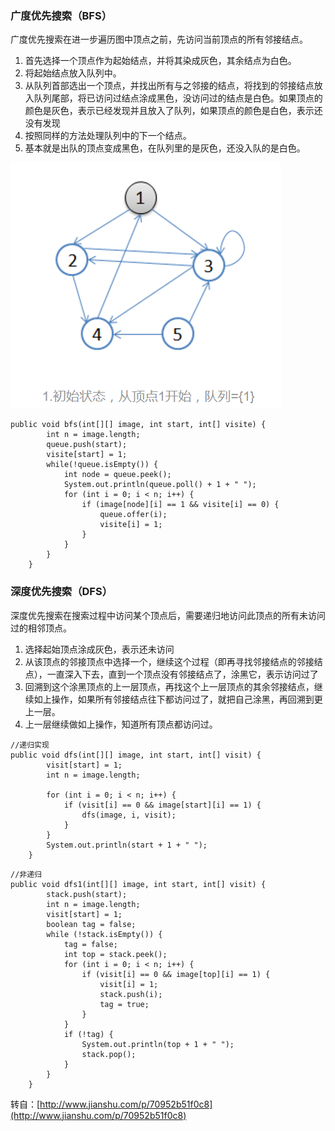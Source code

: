 ### **广度优先搜索（BFS）**

广度优先搜索在进一步遍历图中顶点之前，先访问当前顶点的所有邻接结点。

1. 首先选择一个顶点作为起始结点，并将其染成灰色，其余结点为白色。
2. 将起始结点放入队列中。
3. 从队列首部选出一个顶点，并找出所有与之邻接的结点，将找到的邻接结点放入队列尾部，将已访问过结点涂成黑色，没访问过的结点是白色。如果顶点的颜色是灰色，表示已经发现并且放入了队列，如果顶点的颜色是白色，表示还没有发现
4. 按照同样的方法处理队列中的下一个结点。
5. 基本就是出队的顶点变成黑色，在队列里的是灰色，还没入队的是白色。

![](/assets/import123.png)

```
public void bfs(int[][] image, int start, int[] visite) {
        int n = image.length;
        queue.push(start);
        visite[start] = 1;
        while(!queue.isEmpty()) {
            int node = queue.peek();
            System.out.println(queue.poll() + 1 + " ");
            for (int i = 0; i < n; i++) {
                if (image[node][i] == 1 && visite[i] == 0) {
                    queue.offer(i);
                    visite[i] = 1;
                }
            }
        }
    }
```

### 深度优先搜索（DFS）

深度优先搜索在搜索过程中访问某个顶点后，需要递归地访问此顶点的所有未访问过的相邻顶点。

1. 选择起始顶点涂成灰色，表示还未访问
2. 从该顶点的邻接顶点中选择一个，继续这个过程（即再寻找邻接结点的邻接结点），一直深入下去，直到一个顶点没有邻接结点了，涂黑它，表示访问过了
3. 回溯到这个涂黑顶点的上一层顶点，再找这个上一层顶点的其余邻接结点，继续如上操作，如果所有邻接结点往下都访问过了，就把自己涂黑，再回溯到更上一层。
4. 上一层继续做如上操作，知道所有顶点都访问过。

```
//递归实现
public void dfs(int[][] image, int start, int[] visit) {
        visit[start] = 1;
        int n = image.length;

        for (int i = 0; i < n; i++) {
            if (visit[i] == 0 && image[start][i] == 1) {
                dfs(image, i, visit);
            }
        }
        System.out.println(start + 1 + " ");
    }
```

```
//非递归
public void dfs1(int[][] image, int start, int[] visit) {
        stack.push(start);
        int n = image.length;
        visit[start] = 1;
        boolean tag = false;
        while (!stack.isEmpty()) {
            tag = false;
            int top = stack.peek();
            for (int i = 0; i < n; i++) {
                if (visit[i] == 0 && image[top][i] == 1) {
                    visit[i] = 1;
                    stack.push(i);
                    tag = true;
                }
            }
            if (!tag) {
                System.out.println(top + 1 + " ");
                stack.pop();
            }
        }
    }
```

转自：[http://www.jianshu.com/p/70952b51f0c8](http://www.jianshu.com/p/70952b51f0c8)

